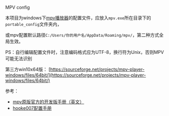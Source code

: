 MPV config

本项目为windows下[mpv播放器](https://github.com/mpv-player/mpv)的配置文件，应放入`mpv.exe`所在目录下的`portable_config`文件夹内，

或mpv配置默认路径`C:/Users/你的用户名/AppData/Roaming/mpv/`，第二种方式全局生效。

PS：自行编辑配置文件时，注意编码格式应为UTF-8，换行符为Unix，否则MPV可能无法识别

第三方win10x64版： [https://sourceforge.net/projects/mpv-player-windows/files/64bit/](https://sourceforge.net/projects/mpv-player-windows/files/64bit/)

参考：

* [mpv原版官方的开发版手册（英文）](https://mpv.io/manual/master/)
* [hooke007配置手册](https://hooke007.github.io/mpv-lazy/mpv.html)


